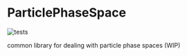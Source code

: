 # ParticlePhaseSpace

![tests](https://github.com/bwheelz36/ParticlePhaseSpace/actions/workflows/run_tests.yml/badge.svg) 

common library for dealing with particle phase spaces (WIP)
